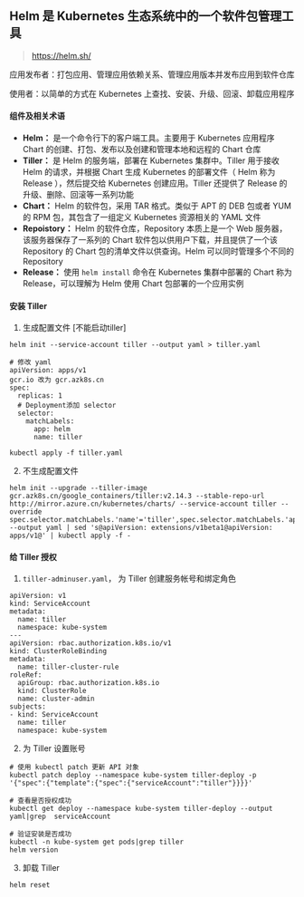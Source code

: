 ## Helm 是 Kubernetes 生态系统中的一个软件包管理工具

> https://helm.sh/

应用发布者：打包应用、管理应用依赖关系、管理应用版本并发布应用到软件仓库

使用者：以简单的方式在 Kubernetes 上查找、安装、升级、回滚、卸载应用程序

#### 组件及相关术语

* **Helm：** 是一个命令行下的客户端工具。主要用于 Kubernetes 应用程序 Chart 的创建、打包、发布以及创建和管理本地和远程的 Chart 仓库
* **Tiller：** 是 Helm 的服务端，部署在 Kubernetes 集群中。Tiller 用于接收 Helm 的请求，并根据 Chart 生成 Kubernetes 的部署文件（ Helm 称为 Release ），然后提交给 Kubernetes 创建应用。Tiller 还提供了 Release 的升级、删除、回滚等一系列功能
* **Chart：** Helm 的软件包，采用 TAR 格式。类似于 APT 的 DEB 包或者 YUM 的 RPM 包，其包含了一组定义 Kubernetes 资源相关的 YAML 文件
* **Repoistory：** Helm 的软件仓库，Repository 本质上是一个 Web 服务器，该服务器保存了一系列的 Chart 软件包以供用户下载，并且提供了一个该 Repository 的 Chart 包的清单文件以供查询。Helm 可以同时管理多个不同的 Repository
* **Release：** 使用 `helm install` 命令在 Kubernetes 集群中部署的 Chart 称为 Release，可以理解为 Helm 使用 Chart 包部署的一个应用实例

#### 安装 Tiller

1. 生成配置文件 [不能启动tiller]

```
helm init --service-account tiller --output yaml > tiller.yaml

# 修改 yaml
apiVersion: apps/v1
gcr.io 改为 gcr.azk8s.cn
spec:
  replicas: 1
  # Deployment添加 selector
  selector:
    matchLabels:
      app: helm
      name: tiller

kubectl apply -f tiller.yaml
```
2. 不生成配置文件

```shell
helm init --upgrade --tiller-image gcr.azk8s.cn/google_containers/tiller:v2.14.3 --stable-repo-url http://mirror.azure.cn/kubernetes/charts/ --service-account tiller --override spec.selector.matchLabels.'name'='tiller',spec.selector.matchLabels.'app'='helm' --output yaml | sed 's@apiVersion: extensions/v1beta1@apiVersion: apps/v1@' | kubectl apply -f -
```


#### 给 Tiller 授权

1. `tiller-adminuser.yaml`， 为 Tiller 创建服务帐号和绑定角色

```
apiVersion: v1
kind: ServiceAccount
metadata:
  name: tiller
  namespace: kube-system
---
apiVersion: rbac.authorization.k8s.io/v1
kind: ClusterRoleBinding
metadata:
  name: tiller-cluster-rule
roleRef:
  apiGroup: rbac.authorization.k8s.io
  kind: ClusterRole
  name: cluster-admin
subjects:
- kind: ServiceAccount
  name: tiller
  namespace: kube-system
```

2. 为 Tiller 设置账号

```shell
# 使用 kubectl patch 更新 API 对象
kubectl patch deploy --namespace kube-system tiller-deploy -p '{"spec":{"template":{"spec":{"serviceAccount":"tiller"}}}}'

# 查看是否授权成功
kubectl get deploy --namespace kube-system tiller-deploy --output yaml|grep  serviceAccount

# 验证安装是否成功
kubectl -n kube-system get pods|grep tiller
helm version
```

3. 卸载 Tiller

```shell
helm reset
```

